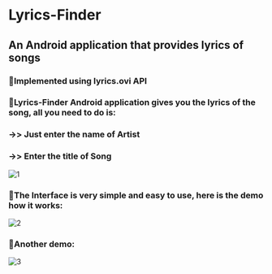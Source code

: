 # Lyrics-Finder
## An Android application that provides lyrics of songs


### 🔰Implemented using lyrics.ovi API
### 🔰Lyrics-Finder Android application gives you the lyrics of the song, all you need to do is:
### ->> Just enter the name of Artist
### ->> Enter the title of Song

![1](https://user-images.githubusercontent.com/44981613/89106776-45af3480-d44a-11ea-8ca1-a1d9baaed2af.jpg)


### 🔰The Interface is very simple and easy to use, here is the demo how it works:
![2](https://user-images.githubusercontent.com/44981613/89106811-75f6d300-d44a-11ea-9745-be44787d60ad.jpg)


### 🔰Another demo:
![3](https://user-images.githubusercontent.com/44981613/89106839-96269200-d44a-11ea-9a76-4a26e2aa7d80.jpg)
